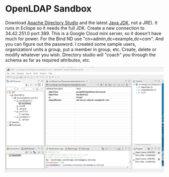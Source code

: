 # OpenLDAP Sandbox
Download [Apache Directory Studio](https://directory.apache.org/studio/downloads.html) and the latest [Java JDK](https://www.oracle.com/java/technologies/downloads/), not a JRE).  It runs in Eclispe so it needs the full JDK.
Create a new connection to 34.42.251.0 port 389.  This is a Google Cloud mini server, so it doesn't have much for power.  For the Bind ND use "cn=admin,dc=example,dc=com". And you can figure out the password.
I created some sample users, organizationl units a group, put a member in group, etc.  Create, delete or modify whatever you wish.  Directory studio will "coach" you through the schema as far as required attributes, etc.

![Example](https://github.com/bartelsjoshuac/SAPG/blob/main/images/OpenLDAPSandbox.jpg)
